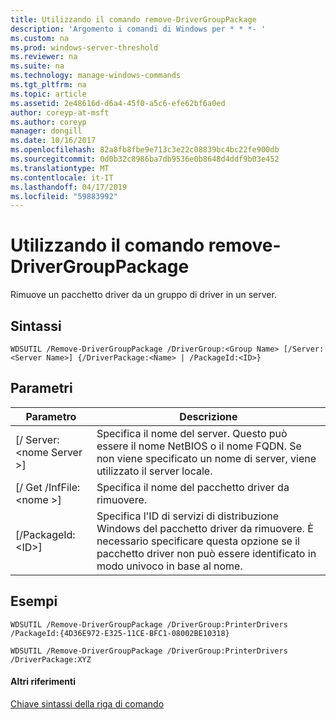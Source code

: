 ```yaml
---
title: Utilizzando il comando remove-DriverGroupPackage
description: 'Argomento i comandi di Windows per * * *- '
ms.custom: na
ms.prod: windows-server-threshold
ms.reviewer: na
ms.suite: na
ms.technology: manage-windows-commands
ms.tgt_pltfrm: na
ms.topic: article
ms.assetid: 2e48616d-d6a4-45f0-a5c6-efe62bf6a0ed
author: coreyp-at-msft
ms.author: coreyp
manager: dongill
ms.date: 10/16/2017
ms.openlocfilehash: 82a8fb8fbe9e713c3e22c08839bc4bc22fe900db
ms.sourcegitcommit: 0d0b32c8986ba7db9536e0b8648d4ddf9b03e452
ms.translationtype: MT
ms.contentlocale: it-IT
ms.lasthandoff: 04/17/2019
ms.locfileid: "59883992"
---
```

# <a name="using-the-remove-drivergrouppackage-command"></a>Utilizzando il comando remove-DriverGroupPackage



Rimuove un pacchetto driver da un gruppo di driver in un server.

## <a name="syntax"></a>Sintassi

```
WDSUTIL /Remove-DriverGroupPackage /DriverGroup:<Group Name> [/Server:<Server Name>] {/DriverPackage:<Name> | /PackageId:<ID>}
```

## <a name="parameters"></a>Parametri

|Parametro|Descrizione|
|---------|-----------|
|[/ Server:\<nome Server >]|Specifica il nome del server. Questo può essere il nome NetBIOS o il nome FQDN. Se non viene specificato un nome di server, viene utilizzato il server locale.|
|[/ Get /InfFile:\<nome >]|Specifica il nome del pacchetto driver da rimuovere.|
|[/PackageId:\<ID>]|Specifica l'ID di servizi di distribuzione Windows del pacchetto driver da rimuovere. È necessario specificare questa opzione se il pacchetto driver non può essere identificato in modo univoco in base al nome.|

## <a name="BKMK_examples"></a>Esempi

```
WDSUTIL /Remove-DriverGroupPackage /DriverGroup:PrinterDrivers /PackageId:{4D36E972-E325-11CE-BFC1-08002BE10318}
```
```
WDSUTIL /Remove-DriverGroupPackage /DriverGroup:PrinterDrivers /DriverPackage:XYZ
```

#### <a name="additional-references"></a>Altri riferimenti

[Chiave sintassi della riga di comando](command-line-syntax-key.md)